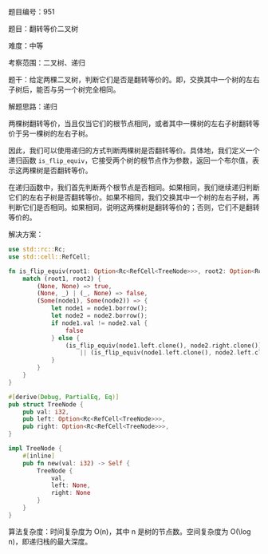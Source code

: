 题目编号：951

题目：翻转等价二叉树

难度：中等

考察范围：二叉树、递归

题干：给定两棵二叉树，判断它们是否是翻转等价的。即，交换其中一个树的左右子树后，能否与另一个树完全相同。

解题思路：递归

两棵树翻转等价，当且仅当它们的根节点相同，或者其中一棵树的左右子树翻转等价于另一棵树的左右子树。

因此，我们可以使用递归的方式判断两棵树是否翻转等价。具体地，我们定义一个递归函数 `is_flip_equiv`，它接受两个树的根节点作为参数，返回一个布尔值，表示这两棵树是否翻转等价。

在递归函数中，我们首先判断两个根节点是否相同。如果相同，我们继续递归判断它们的左右子树是否翻转等价。如果不相同，我们交换其中一个树的左右子树，再判断它们是否相同。如果相同，说明这两棵树是翻转等价的；否则，它们不是翻转等价的。

解决方案：

```rust
use std::rc::Rc;
use std::cell::RefCell;

fn is_flip_equiv(root1: Option<Rc<RefCell<TreeNode>>>, root2: Option<Rc<RefCell<TreeNode>>>) -> bool {
    match (root1, root2) {
        (None, None) => true,
        (None, _) | (_, None) => false,
        (Some(node1), Some(node2)) => {
            let node1 = node1.borrow();
            let node2 = node2.borrow();
            if node1.val != node2.val {
                false
            } else {
                (is_flip_equiv(node1.left.clone(), node2.right.clone()) && is_flip_equiv(node1.right.clone(), node2.left.clone()))
                    || (is_flip_equiv(node1.left.clone(), node2.left.clone()) && is_flip_equiv(node1.right.clone(), node2.right.clone()))
            }
        }
    }
}

#[derive(Debug, PartialEq, Eq)]
pub struct TreeNode {
    pub val: i32,
    pub left: Option<Rc<RefCell<TreeNode>>>,
    pub right: Option<Rc<RefCell<TreeNode>>>,
}

impl TreeNode {
    #[inline]
    pub fn new(val: i32) -> Self {
        TreeNode {
            val,
            left: None,
            right: None
        }
    }
}
```

算法复杂度：时间复杂度为 O(n)，其中 n 是树的节点数。空间复杂度为 O(\log n)，即递归栈的最大深度。
